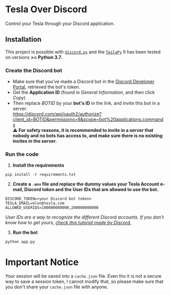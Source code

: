 # Tesla Over Discord
Control your Tesla through your Discord application.

## Installation
This project is possible with [`discord.py`](https://github.com/Rapptz/discord.py) and the [`TeslaPy`](https://github.com/tdorssers/TeslaPy)
It has been tested on versions **>= Python 3.7**.

### Create the Discord bot
- Make sure that you've made a Discord bot in the [Discord Developer Portal](https://discord.com/developers/applications), retrieved the bot's token.
- Get the **Application ID** (found in *General Information*, and then click *Copy*)
- Then replace *BOTID* by your **bot's ID** in the link, and invite this bot in a server.  
https://discord.com/api/oauth2/authorize?client_id=BOTID&permissions=8&scope=bot%20applications.commands  
⚠️ **For safety reasons, it is recommended to invite in a server that nobody and no bots has access to, and make sure there is no existing invites in the server.**


### Run the code
1. **Install the requirements**
```
pip install -r requirements.txt
```

2. **Create a `.env` file and replace the dummy values your Tesla Account e-mail, Discord token and the User IDs that are allowed to use the bot.**
```
DISCORD_TOKEN=<your Discord bot token>
TESLA_EMAIL=elon@tesla.com
ALLOWED_USERIDS=100000000000,200000000000
```
*User IDs are a way to recognize the different Discord accounts. If you don't know how to get yours, [check this tutorial made by Discord.](https://support.discord.com/hc/en-us/articles/206346498-Where-can-I-find-my-User-Server-Message-ID-)*  

3. **Run the bot**
```
python app.py
```

# Important Notice
Your session will be saved into a `cache.json` file. Even tho it is not a secure way to save a session token, I cannot modify that, so please make sure that you don't share your `cache.json` file with anyone.
